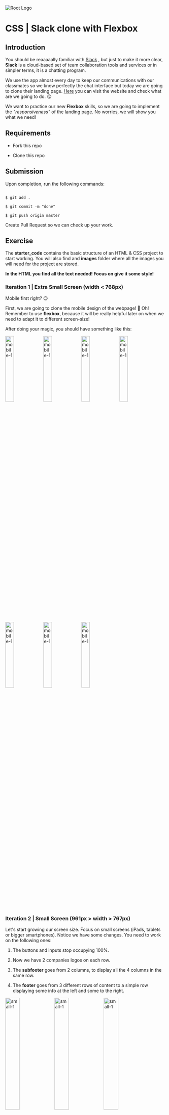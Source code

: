 ![Root Logo](https://imgur.com/np0rofN.png)

  


# CSS | Slack clone with Flexbox

  

## Introduction

  

You should be reaaaaally familiar with [Slack](https://www.slack.com/) , but just to make it more clear, **Slack** is a cloud-based set of team collaboration tools and services or in simpler terms, it is a chatting program.

  

We use the app almost every day to keep our communications with our classmates so we know perfectly the chat interface but today we are going to clone their landing page. [Here](https://www.slack.com/) you can visit the website and check what are we going to do. :stuck_out_tongue_winking_eye:

  

We want to practice our new **Flexbox** skills, so we are going to implement the *"responsiveness"* of the landing page. No worries, we will show you what we need!

  
  

## Requirements

  

- Fork this repo

- Clone this repo

  

## Submission

  

Upon completion, run the following commands:

```

$ git add .

$ git commit -m "done"

$ git push origin master

```

Create Pull Request so we can check up your work.

  

## Exercise

  

The **starter_code** contains the basic structure of an HTML & CSS project to start working. You will also find and **images** folder where all the images you will need for the project are stored.

  

**In the HTML you find all the text needed! Focus on give it some style!**

  

### Iteration 1 | Extra Small Screen (width < 768px)

  

Mobile first right? :wink:

  

First, we are going to clone the mobile design of the webpage! 📱 Oh! Remember to use **flexbox**, because it will be really helpful later on when we need to adapt it to different screen-size!

After doing your magic, you should have something like this:

  

<img  src="https://user-images.githubusercontent.com/23629340/33178991-38f26dcc-d068-11e7-8ebd-3e0ef8d72ad4.gif"  alt="mobile-1"  style="width:23%">

  
  

<img  src="https://user-images.githubusercontent.com/23629340/33178659-3a19db82-d067-11e7-85a5-62eeb67a0645.png"  alt="mobile-1"  style="width:23%">

  

<img  src="https://user-images.githubusercontent.com/23629340/33178689-508d3b48-d067-11e7-9b9f-e6548b71cecd.png"  alt="mobile-1"  style="width:23%">

  

<img  src="https://user-images.githubusercontent.com/23629340/33178733-685542ac-d067-11e7-8a72-39ac499bf0f4.png"  alt="mobile-1"  style="width:23%">

  

<img  src="https://user-images.githubusercontent.com/23629340/33178749-6e4442bc-d067-11e7-9d0b-b141b790baa0.png"  alt="mobile-1"  style="width:23%">

  

<img  src="https://user-images.githubusercontent.com/23629340/33178753-74a135de-d067-11e7-8e96-6b27ea3f258f.png"  alt="mobile-1"  style="width:23%">

  

<img  src="https://user-images.githubusercontent.com/23629340/33178771-7cf0f440-d067-11e7-9676-0a61eb7c8568.png"  alt="mobile-1"  style="width:23%">

  
  

### Iteration 2 | Small Screen (961px > width > 767px)

  

Let's start growing our screen size. Focus on small screens (iPads, tablets or bigger smartphones). Notice we have some changes. You need to work on the following ones:

  

1. The buttons and inputs stop occupying 100%.

  

2. Now we have 2 companies logos on each row.

  

3. The **subfooter** goes from 2 columns, to display all the 4 columns in the same row.

  

4. The **footer** goes from 3 different rows of content to a simple row displaying some info at the left and some to the right.

  

<img  src="https://user-images.githubusercontent.com/23629340/33179399-8b29965a-d069-11e7-881a-667a1ca65f09.gif"  alt="small-1"  style="width:30%">

  

<img  src="https://user-images.githubusercontent.com/23629340/33179329-53cf51fe-d069-11e7-8445-fd29ea7f72b7.png"  alt="small-1"  style="width:30%">

  

<img  src="https://user-images.githubusercontent.com/23629340/33179319-4baeedc2-d069-11e7-8b93-9faf914bf856.png"  alt="small-1"  style="width:30%">

  

<img  src="https://user-images.githubusercontent.com/23629340/33179312-433f1374-d069-11e7-86e9-cc329b545dbc.png"  alt="small-1"  style="width:30%">

  

<img  src="https://user-images.githubusercontent.com/23629340/33179339-5a8e8f28-d069-11e7-909b-045ee2f6126b.png"  alt="small-1"  style="width:30%">

  

### Iteration 3 | Medium Screen (1024px > width > 960px)

  

The easiest change we will have. You should display 3 logos per row on the **"You're in good company"** section. Easy peasy!

  

<img  src="https://user-images.githubusercontent.com/23629340/33180156-17eac5e4-d06c-11e7-85b6-60197aa9ec48.gif"  alt="medium-1"  style="width:50%">

  
  

### Iteration 4 | Large Screen (width > 1200px)

  

Last one! Some small changes and we are done!

  

1. Our **nav-bar** starts to show all the menu links, so go ahead, remove the collapse icon and add the list.

  

2. On the top of the webpage, the image is displayed in line with the "Where work happens" text. If you are using `flex-box` (you must :wink: ), this should be super easy!

  

<img  src="https://user-images.githubusercontent.com/23629340/33180433-f5016870-d06c-11e7-96d4-ac6e08ccd008.gif"  alt="medium-1"  style="width:48%">

  

<img  src="https://user-images.githubusercontent.com/23629340/33180340-a19dc6f6-d06c-11e7-9ab6-a6090940d613.png"  alt="medium-1"  style="width:48%">

  

<img  src="https://user-images.githubusercontent.com/23629340/33180353-b49700b0-d06c-11e7-9e87-e54735699ad5.png"  alt="medium-1"  style="width:48%">

  

<img  src="https://user-images.githubusercontent.com/23629340/33180357-bda7665e-d06c-11e7-8a2f-4d647de32944.png"  alt="medium-1"  style="width:48%">

  
  

Happy coding! ❤️
